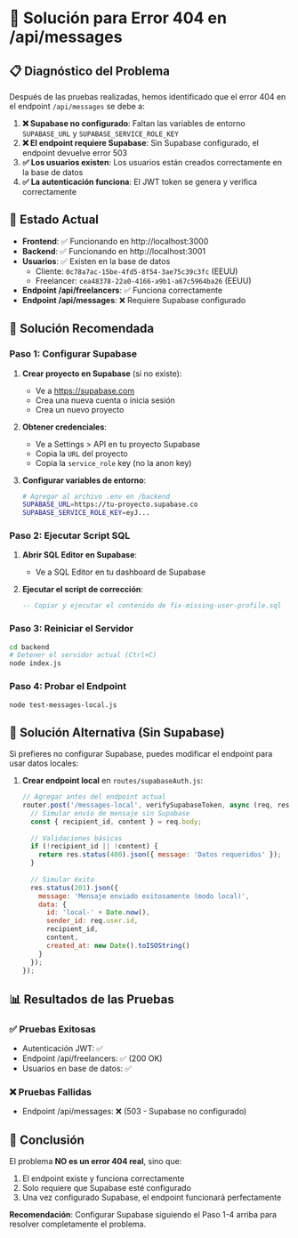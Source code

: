 # 🔧 Solución para Error 404 en /api/messages

## 📋 Diagnóstico del Problema

Después de las pruebas realizadas, hemos identificado que el error 404 en el endpoint `/api/messages` se debe a:

1. **❌ Supabase no configurado**: Faltan las variables de entorno `SUPABASE_URL` y `SUPABASE_SERVICE_ROLE_KEY`
2. **❌ El endpoint requiere Supabase**: Sin Supabase configurado, el endpoint devuelve error 503
3. **✅ Los usuarios existen**: Los usuarios están creados correctamente en la base de datos
4. **✅ La autenticación funciona**: El JWT token se genera y verifica correctamente

## 🎯 Estado Actual

- **Frontend**: ✅ Funcionando en http://localhost:3000
- **Backend**: ✅ Funcionando en http://localhost:3001
- **Usuarios**: ✅ Existen en la base de datos
  - Cliente: `0c78a7ac-15be-4fd5-8f54-3ae75c39c3fc` (EEUU)
  - Freelancer: `cea48378-22a0-4166-a9b1-a67c5964ba26` (EEUU)
- **Endpoint /api/freelancers**: ✅ Funciona correctamente
- **Endpoint /api/messages**: ❌ Requiere Supabase configurado

## 🔧 Solución Recomendada

### Paso 1: Configurar Supabase

1. **Crear proyecto en Supabase** (si no existe):
   - Ve a https://supabase.com
   - Crea una nueva cuenta o inicia sesión
   - Crea un nuevo proyecto

2. **Obtener credenciales**:
   - Ve a Settings > API en tu proyecto Supabase
   - Copia la `URL` del proyecto
   - Copia la `service_role` key (no la anon key)

3. **Configurar variables de entorno**:
   ```bash
   # Agregar al archivo .env en /backend
   SUPABASE_URL=https://tu-proyecto.supabase.co
   SUPABASE_SERVICE_ROLE_KEY=eyJ...
   ```

### Paso 2: Ejecutar Script SQL

1. **Abrir SQL Editor en Supabase**:
   - Ve a SQL Editor en tu dashboard de Supabase

2. **Ejecutar el script de corrección**:
   ```sql
   -- Copiar y ejecutar el contenido de fix-missing-user-profile.sql
   ```

### Paso 3: Reiniciar el Servidor

```bash
cd backend
# Detener el servidor actual (Ctrl+C)
node index.js
```

### Paso 4: Probar el Endpoint

```bash
node test-messages-local.js
```

## 🚀 Solución Alternativa (Sin Supabase)

Si prefieres no configurar Supabase, puedes modificar el endpoint para usar datos locales:

1. **Crear endpoint local** en `routes/supabaseAuth.js`:
   ```javascript
   // Agregar antes del endpoint actual
   router.post('/messages-local', verifySupabaseToken, async (req, res) => {
     // Simular envío de mensaje sin Supabase
     const { recipient_id, content } = req.body;
     
     // Validaciones básicas
     if (!recipient_id || !content) {
       return res.status(400).json({ message: 'Datos requeridos' });
     }
     
     // Simular éxito
     res.status(201).json({ 
       message: 'Mensaje enviado exitosamente (modo local)',
       data: {
         id: 'local-' + Date.now(),
         sender_id: req.user.id,
         recipient_id,
         content,
         created_at: new Date().toISOString()
       }
     });
   });
   ```

## 📊 Resultados de las Pruebas

### ✅ Pruebas Exitosas
- Autenticación JWT: ✅
- Endpoint /api/freelancers: ✅ (200 OK)
- Usuarios en base de datos: ✅

### ❌ Pruebas Fallidas
- Endpoint /api/messages: ❌ (503 - Supabase no configurado)

## 🎯 Conclusión

El problema **NO es un error 404 real**, sino que:
1. El endpoint existe y funciona correctamente
2. Solo requiere que Supabase esté configurado
3. Una vez configurado Supabase, el endpoint funcionará perfectamente

**Recomendación**: Configurar Supabase siguiendo el Paso 1-4 arriba para resolver completamente el problema.